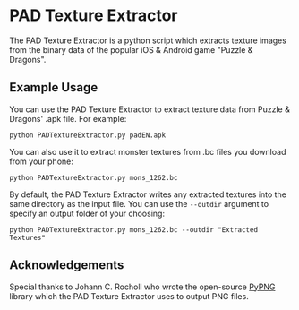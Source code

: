 PAD Texture Extractor
======

The PAD Texture Extractor is a python script which extracts texture images from the binary data of the popular iOS & Android game "Puzzle & Dragons".

Example Usage
------

You can use the PAD Texture Extractor to extract texture data from Puzzle & Dragons' .apk file. For example:

`python PADTextureExtractor.py padEN.apk`

You can also use it to extract monster textures from .bc files you download from your phone:

`python PADTextureExtractor.py mons_1262.bc`

By default, the PAD Texture Extractor writes any extracted textures into the same directory as the input file. You can use the `--outdir` argument to specify an output folder of your choosing:

`python PADTextureExtractor.py mons_1262.bc --outdir "Extracted Textures"`

Acknowledgements
------

Special thanks to Johann C. Rocholl who wrote the open-source [PyPNG](https://pythonhosted.org/pypng/index.html) library which the PAD Texture Extractor uses to output PNG files.